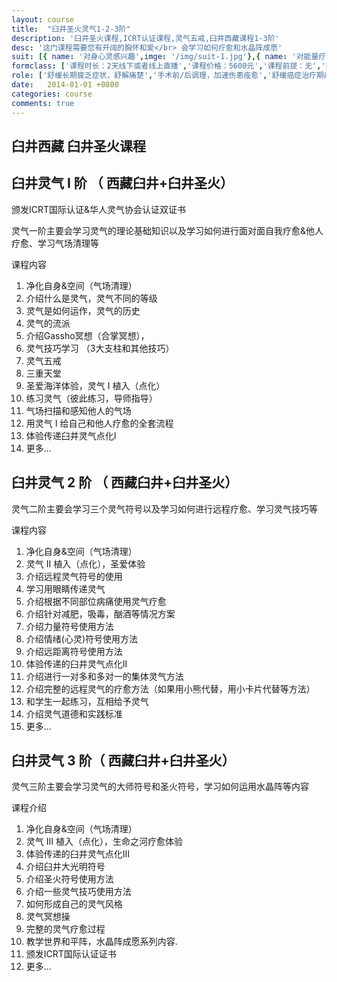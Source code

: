 ```yaml
---
layout: course
title:  "臼井圣火灵气1-2-3阶"
description: '臼井圣火课程,ICRT认证课程,灵气五戒,臼井西藏课程1-3阶'
desc: '这门课程需要您有开阔的胸怀和爱</br> 会学习如何疗愈和水晶阵成愿'
suit: [{ name: '对身心灵感兴趣',imge: '/img/suit-1.jpg'},{ name: '对能量疗愈感兴趣',imge: '/img/suit-2.jpg'},{name: '想成为职业灵气师或疗愈师',imge: '/img/suit-3.jpg'},{name: '灵气不受年龄，宗教限制，任何人都可学习',imge: '/img/suit-4.jpg'}]
formclass: ['课程时长：2天线下或者线上直播','课程价格：5600元','课程前提：无','报名请添加微信：tarot_hermit']
role: ['舒缓长期疲乏症状，舒解痛楚','手术前/后调理，加速伤患痊愈','舒缓癌症治疗期间的身心不适','舒缓女性经前综合症状','改善皮肤素质，改善手脚冰冷','减轻积存身体的负面能量','改善睡眠质量、减轻神经紧张','减轻内心痛楚、烦躁不安、恐惧感','疗愈关节炎','缓解头痛、偏头痛','增强自觉、直觉与内在洞察力','促进个人成长、提升灵性修为','水晶阵成愿，包括感情/事业/学业/财富/灵性等主题']
date:   2014-01-01 +0800
categories: course
comments: true
---
```


<h2>臼井西藏 臼井圣火课程</h2>

<h2>臼井灵气 I 阶 （ 西藏臼井+臼井圣火）</h2>
<p class='Gray'>颁发ICRT国际认证&华人灵气协会认证双证书</p>
<p>灵气一阶主要会学习灵气的理论基础知识以及学习如何进行面对面自我疗愈&他人疗愈、学习气场清理等</p>

课程内容
1. 净化自身&空间（气场清理）
2. 介绍什么是灵气，灵气不同的等级
3. 灵气是如何运作，灵气的历史
4. 灵气的流派
5. 介绍Gassho冥想（合掌冥想），
6. 灵气技巧学习 （3大支柱和其他技巧）
7. 灵气五戒
8. 三重天堂
9. 圣爱海洋体验，灵气 I 植入（点化）
10. 练习灵气（彼此练习，导师指导）
11. 气场扫描和感知他人的气场
12. 用灵气 I 给自己和他人疗愈的全套流程
13. 体验传递臼井灵气点化I
14. 更多...


<h2>臼井灵气 2 阶 （ 西藏臼井+臼井圣火）</h2>
<p>灵气二阶主要会学习三个灵气符号以及学习如何进行远程疗愈、学习灵气技巧等</p>

课程内容
1. 净化自身&空间（气场清理）
2. 灵气 II 植入（点化），圣爱体验
3. 介绍远程灵气符号的使用
4. 学习用眼睛传递灵气
5. 介绍根据不同部位病痛使用灵气疗愈
6. 介绍针对减肥，吸毒，酗酒等情况方案
7. 介绍力量符号使用方法
8. 介绍情绪(心灵)符号使用方法
9. 介绍远距离符号使用方法
10. 体验传递的臼井灵气点化II
11. 介绍进行一对多和多对一的集体灵气方法
12. 介绍完整的远程灵气的疗愈方法（如果用小熊代替，用小卡片代替等方法）
13. 和学生一起练习，互相给予灵气
14. 介绍灵气道德和实践标准
15. 更多...


<h2>臼井灵气 3 阶（ 西藏臼井+臼井圣火）</h2>
<p>灵气三阶主要会学习灵气的大师符号和圣火符号，学习如何运用水晶阵等内容</p>

课程介绍

1. 净化自身&空间（气场清理）
2. 灵气 III 植入（点化），生命之河疗愈体验
3. 体验传递的臼井灵气点化III
4. 介绍臼井大光明符号
5. 介绍圣火符号使用方法
6. 介绍一些灵气技巧使用方法
7. 如何形成自己的灵气风格
8. 灵气冥想操
9. 完整的灵气疗愈过程
10. 教学世界和平阵，水晶阵成愿系列内容. 
11. 颁发ICRT国际认证证书
12. 更多...